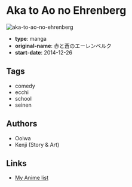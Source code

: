 # Aka to Ao no Ehrenberg

![aka-to-ao-no-ehrenberg](https://cdn.myanimelist.net/images/manga/3/146513.jpg)

-   **type**: manga
-   **original-name**: 赤と蒼のエーレンベルク
-   **start-date**: 2014-12-26

## Tags

-   comedy
-   ecchi
-   school
-   seinen

## Authors

-   Ooiwa
-   Kenji (Story & Art)

## Links

-   [My Anime list](https://myanimelist.net/manga/84597/Aka_to_Ao_no_Ehrenberg)
